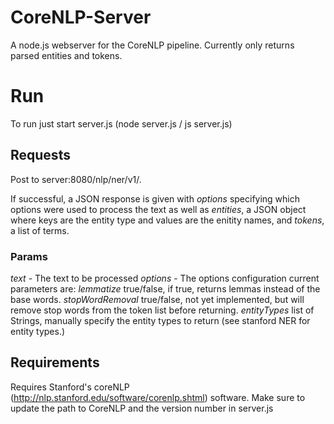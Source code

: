 # CoreNLP-Server

A node.js webserver for the CoreNLP pipeline. Currently only returns parsed entities and tokens.


# Run

To run just start server.js (node server.js / js server.js)

## Requests
Post to server:8080/nlp/ner/v1/.

If successful, a JSON response is given with *options* specifying which options were used to process the text as well as
*entities*, a JSON object where keys are the entity type and values are the enitity names, and *tokens*, a list of terms.

### Params

*text* - The text to be processed
*options* - The options configuration current parameters are:
    *lemmatize* true/false, if true, returns lemmas instead of the base words.
    *stopWordRemoval* true/false, not yet implemented, but will remove stop words from the token list before returning.
    *entityTypes* list of Strings, manually specify the entity types to return (see stanford NER for entity types.)


## Requirements

Requires Stanford's coreNLP (http://nlp.stanford.edu/software/corenlp.shtml) software.
Make sure to update the path to CoreNLP and the version number in server.js



